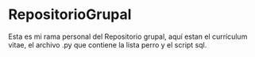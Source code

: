 # RepositorioGrupal

Esta es mi rama personal del Repositorio grupal, aquí estan el currículum vitae, el archivo .py que contiene la lista perro y el script sql.
